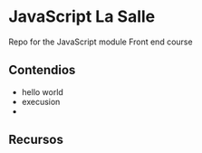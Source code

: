 # JavaScript La Salle
Repo for the JavaScript module Front end course

## Contendios

- hello world
- execusion
- 


## Recursos
